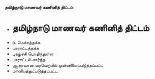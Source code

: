 **தமிழ்நாடு மாணவர் கணினித் திட்டம்**
- # தமிழ்நாடு மாணவர் கணினித் திட்டம்
- a. மெச்சத்தக்க
- பாராட்டத்தக்க
- புகழ்ச்சி பொதிந்துள்ள
- பாராட்டல் சார்ந்த
- ஆதரவான வரவேற்பில் முன்னிலைப்படுத்தப்பட்ட
- மானியத்துட்படுத்தப்பட்ட.

